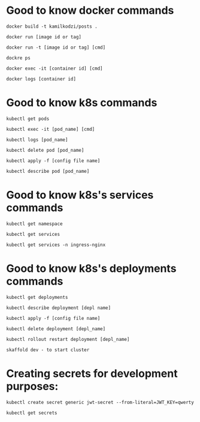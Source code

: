 # Good to know docker commands
`docker build -t kamilkodzi/posts .`

`docker run [image id or tag]`

`docker run -t [image id or tag] [cmd]`

`dockre ps`

`docker exec -it [container id] [cmd]`

`docker logs [container id]`


# Good to know k8s commands
`kubectl get pods`

`kubectl exec -it [pod_name] [cmd]`

`kubectl logs [pod_name]`

`kubectl delete pod [pod_name]`

`kubectl apply -f [config file name]`

`kubectl describe pod [pod_name]`

# Good to know k8s's services commands
`kubectl get namespace`

`kubectl get services`

`kubectl get services -n ingress-nginx`

# Good to know k8s's deployments commands
`kubectl get deployments`

`kubectl describe deployment [depl name]`

`kubectl apply -f [config file name]`

`kubectl delete deployment [depl_name]`

`kubectl rollout restart deployment [depl_name]`

`skaffold dev - to start cluster`

# Creating secrets for development purposes:

`kubectl create secret generic jwt-secret --from-literal=JWT_KEY=qwerty`

`kubectl get secrets`